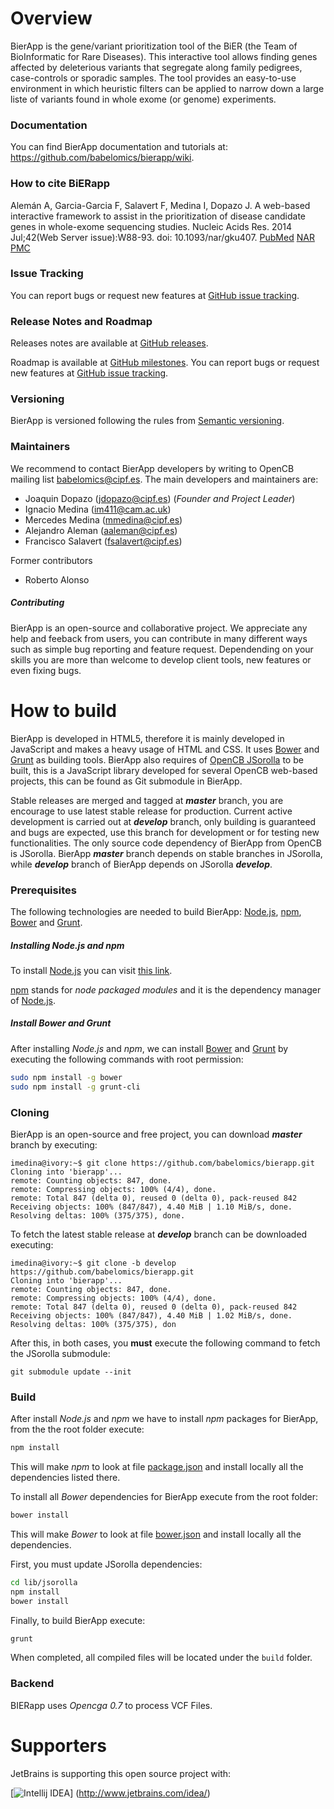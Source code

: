 # Overview
BierApp is the gene/variant prioritization tool of the BiER (the Team of BioInformatic for Rare Diseases). This interactive tool allows finding genes affected by deleterious variants that segregate along family pedigrees, case-controls or sporadic samples. The tool provides an easy-to-use environment in which heuristic filters can be applied to narrow down a large liste of variants found in whole exome (or genome) experiments.

### Documentation
You can find BierApp documentation and tutorials at: https://github.com/babelomics/bierapp/wiki.

### How to cite BiERapp
Alemán A, Garcia-Garcia F, Salavert F, Medina I, Dopazo J. A web-based interactive framework to assist in the prioritization of disease candidate genes in whole-exome sequencing studies. Nucleic Acids Res. 2014 Jul;42(Web Server issue):W88-93. doi: 10.1093/nar/gku407. [PubMed](http://www.ncbi.nlm.nih.gov/pubmed/24803668) [NAR](http://nar.oxfordjournals.org/content/42/W1/W88.long) [PMC](http://www.ncbi.nlm.nih.gov/pmc/articles/PMC4086071/)


### Issue Tracking
You can report bugs or request new features at [GitHub issue tracking](https://github.com/babelomics/bierapp/issues).

### Release Notes and Roadmap
Releases notes are available at [GitHub releases](https://github.com/babelomics/bierapp/releases).

Roadmap is available at [GitHub milestones](https://github.com/babelomics/bierapp/milestones). You can report bugs or request new features at [GitHub issue tracking](https://github.com/babelomics/bierapp/issues).

### Versioning
BierApp is versioned following the rules from [Semantic versioning](http://semver.org/).

### Maintainers
We recommend to contact BierApp developers by writing to OpenCB mailing list babelomics@cipf.es. The main developers and maintainers are:
* Joaquin Dopazo (jdopazo@cipf.es) (_Founder and Project Leader_)
* Ignacio Medina (im411@cam.ac.uk)
* Mercedes Medina (mmedina@cipf.es)
* Alejandro Aleman (aaleman@cipf.es)
* Francisco Salavert (fsalavert@cipf.es)

Former contributors
* Roberto Alonso


##### Contributing
BierApp is an open-source and collaborative project. We appreciate any help and feeback from users, you can contribute in many different ways such as simple bug reporting and feature request. Dependending on your skills you are more than welcome to develop client tools, new features or even fixing bugs.


# How to build
BierApp is developed in HTML5, therefore it is mainly developed in JavaScript and makes a heavy usage of HTML and CSS. It uses [Bower](http://bower.io/) and [Grunt](http://gruntjs.com/) as building tools. BierApp also requires of [OpenCB JSorolla](https://github.com/opencb/jsorolla) to be built, this is a JavaScript library developed for several OpenCB web-based projects, this can be found as Git submodule in BierApp.

Stable releases are merged and tagged at **_master_** branch, you are encourage to use latest stable release for production. Current active development is carried out at **_develop_** branch, only building is guaranteed and bugs are expected, use this branch for development or for testing new functionalities. The only source code dependency of BierApp from OpenCB is JSorolla. BierApp **_master_** branch depends on stable branches in JSorolla, while **_develop_** branch of BierApp depends on JSorolla **_develop_**.

### Prerequisites
The following technologies are needed to build BierApp: [Node.js](https://nodejs.org/), [npm](https://www.npmjs.com/), [Bower](http://bower.io/) and [Grunt](http://gruntjs.com/).

##### Installing Node.js and npm
To install [Node.js](https://nodejs.org/) you can visit [this link](https://github.com/joyent/node/wiki/Installing-Node.js-via-package-manager).

[npm](https://www.npmjs.com/) stands for _node packaged modules_ and it is the dependency manager of [Node.js](https://nodejs.org/).

##### Install Bower and Grunt
After installing _Node.js_ and _npm_, we can install [Bower](http://bower.io/) and [Grunt](http://gruntjs.com/) by executing the following commands with root permission:

```bash
sudo npm install -g bower
sudo npm install -g grunt-cli
```

### Cloning
BierApp is an open-source and free project, you can download **_master_** branch by executing:

    imedina@ivory:~$ git clone https://github.com/babelomics/bierapp.git
    Cloning into 'bierapp'...
    remote: Counting objects: 847, done.
    remote: Compressing objects: 100% (4/4), done.
    remote: Total 847 (delta 0), reused 0 (delta 0), pack-reused 842
    Receiving objects: 100% (847/847), 4.40 MiB | 1.10 MiB/s, done.
    Resolving deltas: 100% (375/375), done.


To fetch the latest stable release at **_develop_** branch can be downloaded executing:

    imedina@ivory:~$ git clone -b develop https://github.com/babelomics/bierapp.git
    Cloning into 'bierapp'...
    remote: Counting objects: 847, done.
    remote: Compressing objects: 100% (4/4), done.
    remote: Total 847 (delta 0), reused 0 (delta 0), pack-reused 842
    Receiving objects: 100% (847/847), 4.40 MiB | 1.02 MiB/s, done.
    Resolving deltas: 100% (375/375), don

After this, in both cases, you **must** execute the following command to fetch the JSorolla submodule:

    git submodule update --init


### Build
After install _Node.js_ and _npm_ we have to install _npm_ packages for BierApp, from the the root folder execute:

```bash
npm install
```
This will make _npm_ to look at file [package.json](package.json) and install locally all the dependencies listed there.

To install all _Bower_ dependencies for BierApp execute from the root folder:

```bash
bower install
```
This will make _Bower_ to look at file [bower.json](bower.json) and install locally all the dependencies.

First, you must update JSorolla dependencies:
```bash
cd lib/jsorolla
npm install
bower install
```

Finally, to build BierApp execute:
```bash
grunt
```

When completed, all compiled files will be located under the `build` folder.

### Backend
BIERapp uses _Opencga 0.7_ to process VCF Files.

# Supporters
JetBrains is supporting this open source project with:

[![Intellij IDEA](https://www.jetbrains.com/idea/docs/logo_intellij_idea.png)]
(http://www.jetbrains.com/idea/)
